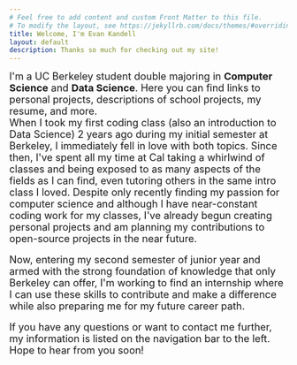 ```yaml
---
# Feel free to add content and custom Front Matter to this file.
# To modify the layout, see https://jekyllrb.com/docs/themes/#overriding-theme-defaults
title: Welcome, I'm Evan Kandell
layout: default
description: Thanks so much for checking out my site!
---
```


<font size="4"> I'm a UC Berkeley student double majoring in <strong>Computer Science</strong> and <strong>Data Science</strong>. Here you can find links to personal projects, descriptions of school projects, my resume, and more.</font>
<br>
<font size="4"> When I took my first coding class (also an introduction to Data Science) 2 years ago during my initial semester at Berkeley, I immediately fell in love with both topics. Since then, I've spent all my time at Cal taking a whirlwind of classes and being exposed to as many aspects of the fields as I can find, even tutoring others in the same intro class I loved. Despite only recently finding my passion for computer science and although I have near-constant coding work for my classes, I've already begun creating personal projects and am planning my contributions to open-source projects in the near future.</font>     
<br>
<font size="4"> Now, entering my second semester of junior year and armed with the strong foundation of knowledge that only Berkeley can offer, I'm working to find an internship where I can use these skills to contribute and make a difference while also preparing me for my future career path.
</font>     
<br>
<font size="4">If you have any questions or want to contact me further, my information is listed on the navigation bar to the left. Hope to hear from you soon!
</font>     
